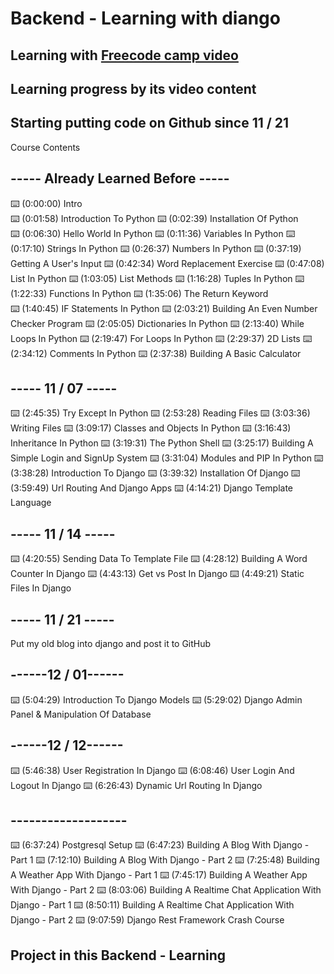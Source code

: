 # Backend - Learning with diango
## Learning with [Freecode camp video](https://youtu.be/jBzwzrDvZ18)
## Learning progress by its video content
## Starting putting code on Github since 11 / 21
Course Contents 
## ----- Already Learned Before -----
⌨️ (0:00:00) Intro     
⌨️ (0:01:58) Introduction To Python
⌨️ (0:02:39) Installation Of Python                       
⌨️ (0:06:30) Hello World In Python
⌨️ (0:11:36) Variables In Python
⌨️ (0:17:10) Strings In Python
⌨️ (0:26:37) Numbers In Python
⌨️ (0:37:19) Getting A User's Input
⌨️ (0:42:34) Word Replacement Exercise
⌨️ (0:47:08) List In Python
⌨️ (1:03:05) List Methods
⌨️ (1:16:28) Tuples In Python
⌨️ (1:22:33) Functions In Python
⌨️ (1:35:06) The Return Keyword                     
⌨️ (1:40:45) IF Statements In Python
⌨️ (2:03:21) Building An Even Number Checker Program
⌨️ (2:05:05) Dictionaries In Python
⌨️ (2:13:40) While Loops In Python
⌨️ (2:19:47) For Loops In Python
⌨️ (2:29:37) 2D Lists
⌨️ (2:34:12) Comments In Python
⌨️ (2:37:38) Building A Basic Calculator
## ----- 11 / 07 -----
⌨️ (2:45:35) Try Except In Python
⌨️ (2:53:28) Reading Files
⌨️ (3:03:36) Writing Files
⌨️ (3:09:17) Classes and Objects In Python
⌨️ (3:16:43) Inheritance In Python
⌨️ (3:19:31) The Python Shell
⌨️ (3:25:17) Building A Simple Login and SignUp System
⌨️ (3:31:04) Modules and PIP In Python
⌨️ (3:38:28) Introduction To Django
⌨️ (3:39:32) Installation Of Django
⌨️ (3:59:49) Url Routing And Django Apps
⌨️ (4:14:21) Django Template Language
## ----- 11 / 14 -----
⌨️ (4:20:55) Sending Data To Template File
⌨️ (4:28:12) Building A Word Counter In Django
⌨️ (4:43:13) Get vs Post In Django
⌨️ (4:49:21) Static Files In Django
## ----- 11 / 21 -----
Put my old blog into django and post it to GitHub 
## ------12 / 01------
⌨️ (5:04:29) Introduction To Django Models
⌨️ (5:29:02) Django Admin Panel & Manipulation Of Database
## ------12 / 12------
⌨️ (5:46:38) User Registration In Django
⌨️ (6:08:46) User Login And Logout In Django
⌨️ (6:26:43) Dynamic Url Routing In Django
## -------------------
⌨️ (6:37:24) Postgresql Setup
⌨️ (6:47:23) Building A Blog With Django - Part 1
⌨️ (7:12:10) Building A Blog With Django - Part 2
⌨️ (7:25:48) Building A Weather App With Django - Part 1
⌨️ (7:45:17) Building A Weather App With Django - Part 2
⌨️ (8:03:06) Building A Realtime Chat Application With Django - Part 1
⌨️ (8:50:11) Building A Realtime Chat Application With Django - Part 2
⌨️ (9:07:59) Django Rest Framework Crash Course
## Project in this Backend - Learning 
